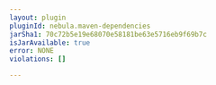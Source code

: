 ```yaml
---
layout: plugin
pluginId: nebula.maven-dependencies
jarSha1: 70c72b5e19e68070e58181be63e5716eb9f69b7c
isJarAvailable: true
error: NONE
violations: []

---
```


